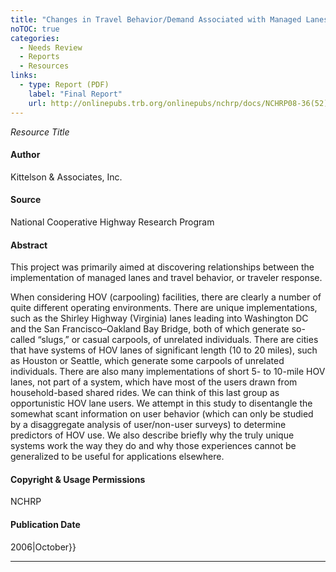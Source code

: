 ```yaml
---
title: "Changes in Travel Behavior/Demand Associated with Managed Lanes"
noTOC: true
categories:
  - Needs Review
  - Reports
  - Resources
links:
  - type: Report (PDF)
    label: "Final Report"
    url: http://onlinepubs.trb.org/onlinepubs/nchrp/docs/NCHRP08-36(52)_FR.pdf
---
```



*Resource Title*

#### Author

Kittelson & Associates, Inc.

#### Source

National Cooperative Highway Research Program

#### Abstract

This project was primarily aimed at discovering relationships between the implementation of managed lanes and travel behavior, or traveler response.

When considering HOV (carpooling) facilities, there are clearly a number of quite different operating environments. There are unique implementations, such as the Shirley Highway (Virginia) lanes leading into Washington DC and the San Francisco–Oakland Bay Bridge, both of which generate so-called “slugs,” or casual carpools, of unrelated individuals. There are cities that have systems of HOV lanes of significant length (10 to 20 miles), such as Houston or Seattle, which generate some carpools of unrelated individuals. There are also many implementations of short 5- to 10-mile HOV lanes, not part of a system, which have most of the users drawn from household-based shared rides. We can think of this last group as opportunistic HOV lane users. We attempt in this study to disentangle the somewhat scant information on user behavior (which can only be studied by a disaggregate analysis of user/non-user surveys) to determine predictors of HOV use. We also describe briefly why the truly unique systems work the way they do and why those experiences cannot be generalized to be useful for applications elsewhere.

#### Copyright & Usage Permissions

NCHRP

#### Publication Date

2006|October}}

------------------------------------------------------------------------



